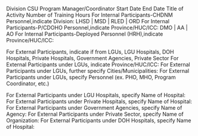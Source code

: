 Division
CSU
Program Manager/Coordinator
Start Date
End Date
Title of Activity
Number of Training Hours
For Internal Participants-CHDNM Personnel,indicate Division: LHSD | MSD | RLED | ORD
For Internal Participants-P/CDOHO Personnel,indicate Province/HUC/ICC: DMO | AA | AO
For Internal Participants-Deployed Personnel (HRH),indicate Province/HUC/ICC:

For External Participants,
indicate if from LGUs, LGU Hospitals, DOH Hospitals, Private Hospitals, Government Agencies, Private Sector
For External Participants under LGUs,
indicate Province/HUC/ICC:
For External Participants under LGUs,
further specify Cities/Municipalities:
For External Participants under LGUs,
specify Personnel (ex. PHO, MHO, Program Coordinator, etc.)

For External Participants under LGU Hospitals,
specify Name of Hospital:
For External Participants under Private Hospitals,
specify Name of Hospital:
For External Participants under Government Agencies,
specify Name of Agency:
For External Participants under Private Sector,
specify Name of Organization:
For External Participants under DOH Hospitals,
specify Name of Hospital:
